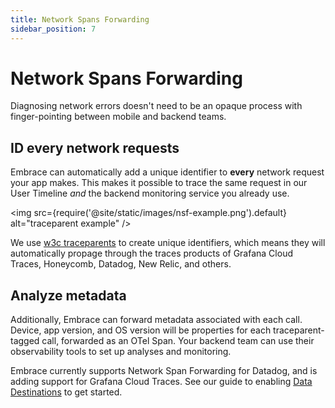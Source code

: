 ```yaml
---
title: Network Spans Forwarding
sidebar_position: 7
---
```


# Network Spans Forwarding

Diagnosing network errors doesn't need to be an opaque process with finger-pointing between mobile and backend teams.

## ID every network requests
Embrace can automatically add a unique identifier to **every** network request your app makes.  This makes it possible to trace the same request in our User Timeline *and* the backend monitoring service you already use.

<img src={require('@site/static/images/nsf-example.png').default} alt="traceparent example" />

We use [w3c traceparents](https://www.w3.org/TR/trace-context-1/#traceparent-header) to create unique identifiers, which means they will automatically propage through the traces products of Grafana Cloud Traces, Honeycomb, Datadog, New Relic, and others.


## Analyze metadata

Additionally, Embrace can forward metadata associated with each call.  Device, app version, and OS version will be properties for each traceparent-tagged call, forwarded as an OTel Span.  Your backend team can use their observability tools to set up analyses and monitoring.

Embrace currently supports Network Span Forwarding for Datadog, and is adding support for Grafana Cloud Traces.  See our guide to enabling [Data Destinations](/docs/data-destinations/) to get started.

